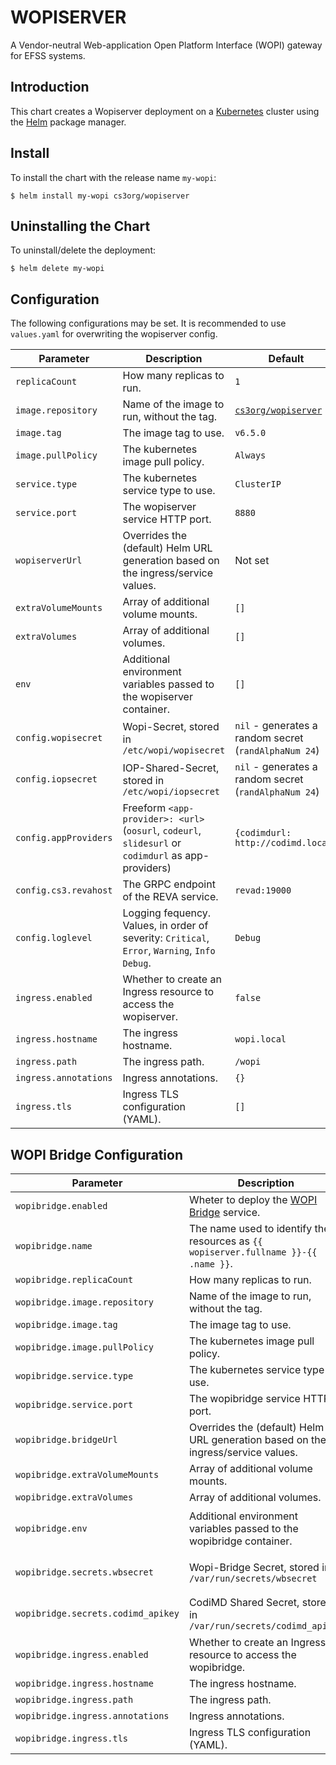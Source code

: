 # WOPISERVER

A Vendor-neutral Web-application Open Platform Interface (WOPI) gateway for EFSS systems.

## Introduction

This chart creates a Wopiserver deployment on a [Kubernetes](http://kubernetes.io) cluster using the [Helm](https://helm.sh) package manager.

## Install

To install the chart with the release name `my-wopi`:

```console
$ helm install my-wopi cs3org/wopiserver
```

## Uninstalling the Chart

To uninstall/delete the deployment:

```console
$ helm delete my-wopi
```

## Configuration

The following configurations may be set. It is recommended to use `values.yaml` for overwriting the wopiserver config.

| Parameter                                         | Description                                                                                         | Default                                                                                                                 |
| ------------------------------------------------- | --------------------------------------------------------------------------------------------------- | ----------------------------------------------------------------------------------------------------------------------- |
| `replicaCount`                                    | How many replicas to run.                                                                           | `1`                                                                                                                     |
| `image.repository`                                | Name of the image to run, without the tag.                                                          | [`cs3org/wopiserver`](https://hub.docker.com/r/cs3org/wopiserver)                                                       |
| `image.tag`                                       | The image tag to use.                                                                               | `v6.5.0`                                                                                                                |
| `image.pullPolicy`                                | The kubernetes image pull policy.                                                                   | `Always`                                                                                                                |
| `service.type`                                    | The kubernetes service type to use.                                                                 | `ClusterIP`                                                                                                             |
| `service.port`                                    | The wopiserver service HTTP port.                                                                   | `8880`                                                                                                                  |
| `wopiserverUrl`                                   | Overrides the (default) Helm URL generation based on the ingress/service values.                    | Not set                                                                                                                 |
| `extraVolumeMounts`                               | Array of additional volume mounts.                                                                  | `[]`                                                                                                                    |
| `extraVolumes`                                    | Array of additional volumes.                                                                        | `[]`                                                                                                                    |
| `env`                                             | Additional environment variables passed to the wopiserver container.                                | `[]`                                                                                                                    |
| `config.wopisecret`                               | Wopi-Secret, stored in `/etc/wopi/wopisecret`                                                       | `nil` - generates a random secret (`randAlphaNum 24`)                                                                   |
| `config.iopsecret`                                | IOP-Shared-Secret, stored in `/etc/wopi/iopsecret`                                                  | `nil` - generates a random secret (`randAlphaNum 24`)                                                                   |
| `config.appProviders`                             | Freeform `<app-provider>: <url>` (`oosurl`, `codeurl`, `slidesurl` or `codimdurl` as app-providers) | `{codimdurl: http://codimd.local}`                                                                                      |
| `config.cs3.revahost`                             | The GRPC endpoint of the REVA service.                                                              | `revad:19000`                                                                                                           |
| `config.loglevel`                                 | Logging fequency. Values, in order of severity: `Critical`, `Error`, `Warning`, `Info` `Debug`.     | `Debug`                                                                                                                 |
| `ingress.enabled`                                 | Whether to create an Ingress resource to access the wopiserver.                                     | `false`                                                                                                                 |
| `ingress.hostname`                                | The ingress hostname.                                                                               | `wopi.local`                                                                                                            |
| `ingress.path`                                    | The ingress path.                                                                                   | `/wopi`                                                                                                                 |
| `ingress.annotations`                             | Ingress annotations.                                                                                | `{}`                                                                                                                    |
| `ingress.tls`                                     | Ingress TLS configuration (YAML).                                                                   | `[]`                                                                                                                    |

## WOPI Bridge Configuration

| Parameter                                         | Description                                                                                         | Default                                                                                                                 |
| ------------------------------------------------- | --------------------------------------------------------------------------------------------------- | ----------------------------------------------------------------------------------------------------------------------- |
| `wopibridge.enabled`                              | Wheter to deploy the [WOPI Bridge](https://github.com/cs3org/wopibridge) service.                   | `false`                                                                                                                 |
| `wopibridge.name`                                 | The name used to identify the resources as `{{ wopiserver.fullname }}-{{ .name }}`.                 | `v3.2.0`                                                                                                                |
| `wopibridge.replicaCount`                         | How many replicas to run.                                                                           | `1`                                                                                                                     |
| `wopibridge.image.repository`                     | Name of the image to run, without the tag.                                                          | [`cs3org/wopibridge`](https://hub.docker.com/r/cs3org/wopibridge)                                                       |
| `wopibridge.image.tag`                            | The image tag to use.                                                                               | `latest`                                                                                                                |
| `wopibridge.image.pullPolicy`                     | The kubernetes image pull policy.                                                                   | `Always`                                                                                                                |
| `wopibridge.service.type`                         | The kubernetes service type to use.                                                                 | `ClusterIP`                                                                                                             |
| `wopibridge.service.port`                         | The wopibridge service HTTP port.                                                                   | `8000`                                                                                                                  |
| `wopibridge.bridgeUrl`                            | Overrides the (default) Helm URL generation based on the ingress/service values.                    | Not set                                                                                                                 |
| `wopibridge.extraVolumeMounts`                    | Array of additional volume mounts.                                                                  | `[]`                                                                                                                    |
| `wopibridge.extraVolumes`                         | Array of additional volumes.                                                                        | `[]`                                                                                                                    |
| `wopibridge.env`                                  | Additional environment variables passed to the wopibridge container.                                | `CODIMD_INT_URL: "http://codimd"` and `CODIMD_EXT_URL: https://codimd.local/`                                           |
| `wopibridge.secrets.wbsecret`                     | Wopi-Bridge Secret, stored in `/var/run/secrets/wbsecret`                                           | `nil` - generates a random secret (`randAlphaNum 24`)                                                                   |
| `wopibridge.secrets.codimd_apikey`                | CodiMD Shared Secret, stored in `/var/run/secrets/codimd_apikey`                                    | `nil` - generates a random secret (`randAlphaNum 24`)                                                                   |
| `wopibridge.ingress.enabled`                      | Whether to create an Ingress resource to access the wopibridge.                                     | `false`                                                                                                                 |
| `wopibridge.ingress.hostname`                     | The ingress hostname.                                                                               | `bridge.local`                                                                                                          |
| `wopibridge.ingress.path`                         | The ingress path.                                                                                   | `/wopibridge`                                                                                                           |
| `wopibridge.ingress.annotations`                  | Ingress annotations.                                                                                | `{}`                                                                                                                    |
| `wopibridge.ingress.tls`                          | Ingress TLS configuration (YAML).                                                                   | `[]`                                                                                                                    |
